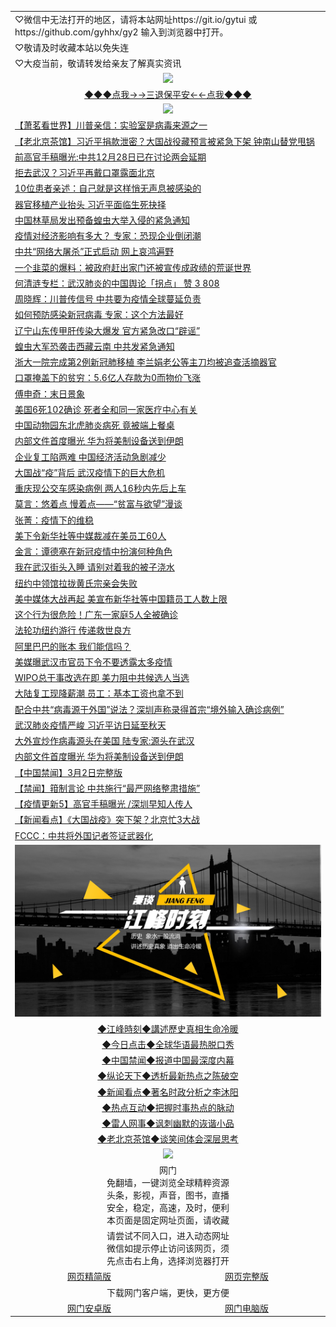  <table>
<tr>
<td colspan="2" align=left>
♡微信中无法打开的地区，请将本站网址https://git.io/gytui 或 https://github.com/gyhhx/gy2 输入到浏览器中打开。 
 </td>
</tr>
 <tr>
 <td colspan="2" align=left>
♡敬请及时收藏本站以免失连
  <tr>
<td colspan="2" align=left>
♡大疫当前，敬请转发给亲友了解真实资讯
 </td>
</tr>

</td>
 </tr>
  <tr>
    <td colspan="2" align=center><img src="https://github.com/gyhhx/image-upload/blob/master/3t%20(1).jpg"></td>
 </tr>
 <tr><td colspan="2" align="center"><a href="https://xball.casa/oo.aspx?name=ogQuit&key=eqxowaguscvmxdgc&from=gy">◆◆◆点我→→三退保平安←←点我◆◆◆</a></td></tr>
  <tr>
    <td colspan="2" align=center><img src="https://cdn.jsdelivr.net/gh/gyoupiodf/im1/%E7%BD%91%E9%97%A8%E6%96%B0%E9%97%BB1.jpg"></td>
 </tr>
<tr><td colspan="2" align="left"><a href="https://xball.casa/oo.aspx?name=c1138198&key=eqxowaguscvmxdgc&from=gy">【萧茗看世界】川普亲信：实验室是病毒来源之一</a></td></tr>
<tr><td colspan="2" align="left"><a href="https://xball.casa/oo.aspx?name=c1138183&key=eqxowaguscvmxdgc&from=gy">【老北京茶馆】习近平捐款泄密？大国战役藏预言被紧急下架 钟南山替党甩锅</a></td></tr>
<tr><td colspan="2" align="left"><a href="https://xball.casa/oo.aspx?name=c1138240&key=eqxowaguscvmxdgc&from=gy">前高官手稿曝光:中共12月28日已在讨论两会延期</a></td></tr>
<tr><td colspan="2" align="left"><a href="https://xball.casa/oo.aspx?name=c1138260&key=eqxowaguscvmxdgc&from=gy">拒去武汉？习近平再戴口罩露面北京</a></td></tr>
<tr><td colspan="2" align="left"><a href="https://xball.casa/oo.aspx?name=c1138262&key=eqxowaguscvmxdgc&from=gy">10位患者亲述：自己就是这样悄无声息被感染的</a></td></tr>
<tr><td colspan="2" align="left"><a href="https://xball.casa/oo.aspx?name=c1138157&key=eqxowaguscvmxdgc&from=gy">器官移植产业抬头 习近平面临生死抉择</a></td></tr>
<tr><td colspan="2" align="left"><a href="https://xball.casa/oo.aspx?name=c1138233&key=eqxowaguscvmxdgc&from=gy">中国林草局发出预备蝗虫大举入侵的紧急通知</a></td></tr>
<tr><td colspan="2" align="left"><a href="https://xball.casa/oo.aspx?name=c1138237&key=eqxowaguscvmxdgc&from=gy">疫情对经济影响有多大？ 专家：恐现企业倒闭潮</a></td></tr>
<tr><td colspan="2" align="left"><a href="https://xball.casa/oo.aspx?name=c1138195&key=eqxowaguscvmxdgc&from=gy">中共“网络大屠杀”正式启动 网上哀鸿遍野</a></td></tr>
<tr><td colspan="2" align="left"><a href="https://xball.casa/oo.aspx?name=c1138182&key=eqxowaguscvmxdgc&from=gy">一个韭菜的爆料：被政府赶出家门还被宣传成政绩的荒诞世界</a></td></tr>
<tr><td colspan="2" align="left"><a href="https://xball.casa/oo.aspx?name=c1138220&key=eqxowaguscvmxdgc&from=gy">何清涟专栏：武汉肺炎的中国舆论「拐点」 赞 3 808</a></td></tr>
<tr><td colspan="2" align="left"><a href="https://xball.casa/oo.aspx?name=c1138272&key=eqxowaguscvmxdgc&from=gy">周晓辉：川普传信号 中共要为疫情全球蔓延负责</a></td></tr>
<tr><td colspan="2" align="left"><a href="https://xball.casa/oo.aspx?name=c1138167&key=eqxowaguscvmxdgc&from=gy">如何预防感染新冠病毒 专家：这个方法最好</a></td></tr>
<tr><td colspan="2" align="left"><a href="https://xball.casa/oo.aspx?name=c1138277&key=eqxowaguscvmxdgc&from=gy">辽宁山东传甲肝传染大爆发 官方紧急改口“辟谣”</a></td></tr>
<tr><td colspan="2" align="left"><a href="https://xball.casa/oo.aspx?name=c1138223&key=eqxowaguscvmxdgc&from=gy">蝗虫大军恐袭击西藏云南 中共发紧急通知</a></td></tr>
<tr><td colspan="2" align="left"><a href="https://xball.casa/oo.aspx?name=c1138281&key=eqxowaguscvmxdgc&from=gy">浙大一院完成第2例新冠肺移植 李兰娟老公等主刀均被追查活摘器官</a></td></tr>
<tr><td colspan="2" align="left"><a href="https://xball.casa/oo.aspx?name=c1138217&key=eqxowaguscvmxdgc&from=gy">口罩掩盖下的贫穷：5.6亿人存款为0而物价飞涨</a></td></tr>
<tr><td colspan="2" align="left"><a href="https://xball.casa/oo.aspx?name=c1138212&key=eqxowaguscvmxdgc&from=gy">傅申奇：末日景象</a></td></tr>
<tr><td colspan="2" align="left"><a href="https://xball.casa/oo.aspx?name=c1138282&key=eqxowaguscvmxdgc&from=gy">美国6死102确诊 死者全和同一家医疗中心有关</a></td></tr>
<tr><td colspan="2" align="left"><a href="https://xball.casa/oo.aspx?name=c1138263&key=eqxowaguscvmxdgc&from=gy">中国动物园东北虎肺炎病死 竟被端上餐桌</a></td></tr>
<tr><td colspan="2" align="left"><a href="https://xball.casa/oo.aspx?name=c1138261&key=eqxowaguscvmxdgc&from=gy">内部文件首度曝光 华为将美制设备送到伊朗</a></td></tr>
<tr><td colspan="2" align="left"><a href="https://xball.casa/oo.aspx?name=c1138271&key=eqxowaguscvmxdgc&from=gy">企业复工陷两难 中国经济活动急剧减少</a></td></tr>
<tr><td colspan="2" align="left"><a href="https://xball.casa/oo.aspx?name=c1138255&key=eqxowaguscvmxdgc&from=gy">大国战“疫”背后 武汉疫情下的巨大危机</a></td></tr>
<tr><td colspan="2" align="left"><a href="https://xball.casa/oo.aspx?name=c1138222&key=eqxowaguscvmxdgc&from=gy">重庆现公交车感染病例 两人16秒内先后上车</a></td></tr>
<tr><td colspan="2" align="left"><a href="https://xball.casa/oo.aspx?name=c1138234&key=eqxowaguscvmxdgc&from=gy">莫言：悠着点 慢着点——“贫富与欲望”漫谈</a></td></tr>
<tr><td colspan="2" align="left"><a href="https://xball.casa/oo.aspx?name=c1138226&key=eqxowaguscvmxdgc&from=gy">张菁：疫情下的维稳</a></td></tr>
<tr><td colspan="2" align="left"><a href="https://xball.casa/oo.aspx?name=c1138293&key=eqxowaguscvmxdgc&from=gy">美下令新华社等中媒裁减在美员工60人</a></td></tr>
<tr><td colspan="2" align="left"><a href="https://xball.casa/oo.aspx?name=c1138275&key=eqxowaguscvmxdgc&from=gy">金言：谭德塞在新冠疫情中扮演何种角色</a></td></tr>
<tr><td colspan="2" align="left"><a href="https://xball.casa/oo.aspx?name=c1138231&key=eqxowaguscvmxdgc&from=gy">我在武汉街头入睡 请别对着我的被子浇水</a></td></tr>
<tr><td colspan="2" align="left"><a href="https://xball.casa/oo.aspx?name=c1138269&key=eqxowaguscvmxdgc&from=gy">纽约中领馆拉拢黄氏宗亲会失败</a></td></tr>
<tr><td colspan="2" align="left"><a href="https://xball.casa/oo.aspx?name=c1138214&key=eqxowaguscvmxdgc&from=gy">美中媒体大战再起 美宣布新华社等中国籍员工人数上限</a></td></tr>
<tr><td colspan="2" align="left"><a href="https://xball.casa/oo.aspx?name=c1138241&key=eqxowaguscvmxdgc&from=gy">这个行为很危险！广东一家庭5人全被确诊</a></td></tr>
<tr><td colspan="2" align="left"><a href="https://xball.casa/oo.aspx?name=c1138254&key=eqxowaguscvmxdgc&from=gy">法轮功纽约游行 传递救世良方</a></td></tr>
<tr><td colspan="2" align="left"><a href="https://xball.casa/oo.aspx?name=c1138205&key=eqxowaguscvmxdgc&from=gy">阿里巴巴的账本 我们能信吗？</a></td></tr>
<tr><td colspan="2" align="left"><a href="https://xball.casa/oo.aspx?name=c1138211&key=eqxowaguscvmxdgc&from=gy">美媒曝武汉市官员下令不要透露太多疫情</a></td></tr>
<tr><td colspan="2" align="left"><a href="https://xball.casa/oo.aspx?name=c1138268&key=eqxowaguscvmxdgc&from=gy">WIPO总干事改选在即 美力阻中共候选人当选</a></td></tr>
<tr><td colspan="2" align="left"><a href="https://xball.casa/oo.aspx?name=c1138221&key=eqxowaguscvmxdgc&from=gy">大陆复工现降薪潮 员工：基本工资也拿不到</a></td></tr>
<tr><td colspan="2" align="left"><a href="https://xball.casa/oo.aspx?name=c1138279&key=eqxowaguscvmxdgc&from=gy">配合中共“病毒源于外国”说法？深圳声称录得首宗“境外输入确诊病例”</a></td></tr>
<tr><td colspan="2" align="left"><a href="https://xball.casa/oo.aspx?name=c1138270&key=eqxowaguscvmxdgc&from=gy">武汉肺炎疫情严峻 习近平访日延至秋天</a></td></tr>
<tr><td colspan="2" align="left"><a href="https://xball.casa/oo.aspx?name=c1138194&key=eqxowaguscvmxdgc&from=gy">大外宣炒作病毒源头在美国 陆专家:源头在武汉</a></td></tr>
<tr><td colspan="2" align="left"><a href="https://xball.casa/oo.aspx?name=c1138181&key=eqxowaguscvmxdgc&from=gy">内部文件首度曝光 华为将美制设备送到伊朗</a></td></tr>
<tr><td colspan="2" align="left"><a href="https://xball.casa/oo.aspx?name=c1138286&key=eqxowaguscvmxdgc&from=gy">【中国禁闻】3月2日完整版</a></td></tr>
<tr><td colspan="2" align="left"><a href="https://xball.casa/oo.aspx?name=c1138225&key=eqxowaguscvmxdgc&from=gy">【禁闻】箝制言论 中共施行“最严网络整肃措施”</a></td></tr>
<tr><td colspan="2" align="left"><a href="https://xball.casa/oo.aspx?name=c1138288&key=eqxowaguscvmxdgc&from=gy">【疫情更新5】高官手稿曝光 /深圳早知人传人</a></td></tr>
<tr><td colspan="2" align="left"><a href="https://xball.casa/oo.aspx?name=c1138283&key=eqxowaguscvmxdgc&from=gy">【新闻看点】《大国战疫》突下架？北京忙3大战</a></td></tr>
<tr><td colspan="2" align="left"><a href="https://xball.casa/oo.aspx?name=c1138224&key=eqxowaguscvmxdgc&from=gy">FCCC：中共将外国记者签证武器化</a></td></tr>
 
 <tr>
   <td colspan="2" align=center><img src="https://github.com/gyoupiodf/im1/blob/master/jf-1.jpg"></td>
  </tr>
   <tr>
   <td colspan="2" align=center> 
<a href="https://xball.casa/oo.aspx?name=c922850&key=eqxowaguscvmxdgc&from=gy&tag=9877">◆江峰時刻◆講述歷史真相生命冷暖</a><br/>
    </td>
  </tr>
   <tr>
   <td colspan="2" align=center> 
<a href="https://xball.casa/oo.aspx?name=c816850&key=eqxowaguscvmxdgc&from=gy&tag=9877">◆今日点击◆全球华语最热脱口秀</a><br/>
    </td>
  </tr>
  <tr>
  <td colspan="2" align=center>
<a href="https://xball.casa/oo.aspx?name=c816860&key=eqxowaguscvmxdgc&from=gy&tag=99733110">◆中国禁闻◆报道中国最深度内幕</a><br/>
   </tr>
  <tr>
     <td colspan="2" align=center>
<a href="https://xball.casa/oo.aspx?name=c816855&key=eqxowaguscvmxdgc&from=gy&tag=997110">◆纵论天下◆透析最新热点之陈破空</a><br/>
   </tr>
   <tr>
      <td colspan="2" align=center>
<a href="https://xball.casa/oo.aspx?name=c838308&key=eqxowaguscvmxdgc&from=gy&tag=9973110">◆新闻看点◆著名时政分析之李沐阳</a><br/>
   </tr>
   <tr>
     <td colspan="2" align=center>
<a href="https://xball.casa/oo.aspx?name=c816852&key=eqxowaguscvmxdgc&from=gy&tag=9733110">◆热点互动◆把握时事热点的脉动</a><br/>
   </tr>
   <tr>
      <td colspan="2" align=center>
<a href="https://xball.casa/oo.aspx?name=c816694&key=eqxowaguscvmxdgc&from=gy&tag=93310">◆雷人网事◆讽刺幽默的诙谐小品</a><br/>
   </tr>
   <tr>
    <td colspan="2" align=center>
<a href="https://xball.casa/oo.aspx?name=c816650&key=eqxowaguscvmxdgc&from=gy&tag=9973110">◆老北京茶馆◆谈笑间体会深层思考</a><br/>
   </tr>
 <tr>
    <td colspan="2" align="center"><img src="https://gitlab.com/ogate2/up/raw/master/_/oGate65.jpg"/></td>
  </tr>
  <tr>
    <td colspan="2" align="center">网门<br/>免翻墙，一键浏览全球精粹资源<br/>头条，影视，声音，图书，直播<br/>安全，稳定，高速，及时，便利<br/>本页面是固定网址页面，请收藏</td>
  <tr>
  <tr>
    <td colspan="2" align="center">请尝试不同入口，进入动态网址<br/>微信如提示停止访问该网页，须<br/>先点击右上角，选择浏览器打开</td>
  <tr>  
  <tr>
    <td align="center"><a href="https://gitcdn.xyz/repo/otiny/up/master/show002.htm">网页精简版</a></td>
    <td align="center"><a href="https://gitcdn.xyz/repo/otiny/up/master/show001.htm">网页完整版</a></td>
  </tr>
  <tr>
    <td colspan="2" align="center">下载网门客户端，更快，更方便</td>
  <tr>
  <tr>
    <td align="center"><a href="https://raw.githubusercontent.com/opipe/up/master/oGatea.apk">网门安卓版</a></td>
    <td align="center"><a href="https://raw.githubusercontent.com/opipe/up/master/oGate.zip">网门电脑版</a></td>
  </tr>
</table>


